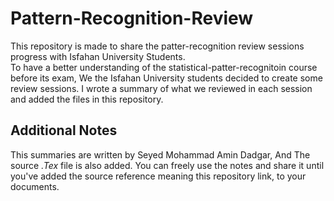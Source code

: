 # Pattern-Recognition-Review
This repository is made to share the patter-recognition review sessions progress with Isfahan University Students. <br>
To have a better understanding of the statistical-patter-recognitoin course before its exam, We the Isfahan University students decided to create some review sessions. I wrote a summary of what we reviewed in each session and added the files in this repository.

## Additional Notes
This summaries are written by Seyed Mohammad Amin Dadgar, And The source *.Tex* file is also added. You can freely use the notes and share it until you've added the source reference meaning this repository link, to your documents.